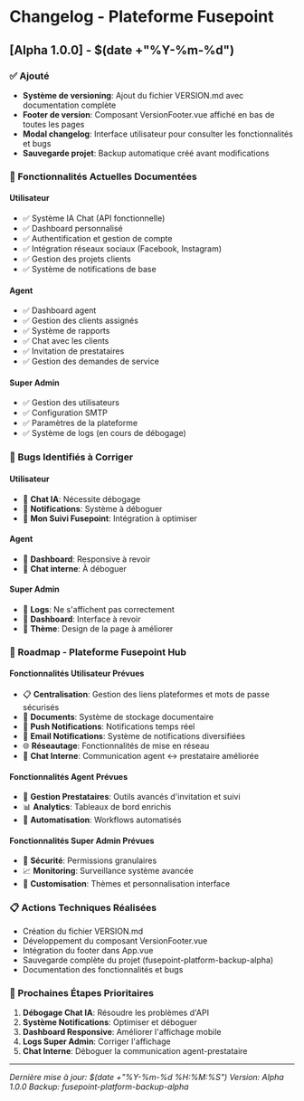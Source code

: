 # Changelog - Plateforme Fusepoint

## [Alpha 1.0.0] - $(date +"%Y-%m-%d")

### ✅ Ajouté
- **Système de versioning**: Ajout du fichier VERSION.md avec documentation complète
- **Footer de version**: Composant VersionFooter.vue affiché en bas de toutes les pages
- **Modal changelog**: Interface utilisateur pour consulter les fonctionnalités et bugs
- **Sauvegarde projet**: Backup automatique créé avant modifications

### 🚀 Fonctionnalités Actuelles Documentées

#### Utilisateur
- ✅ Système IA Chat (API fonctionnelle)
- ✅ Dashboard personnalisé
- ✅ Authentification et gestion de compte
- ✅ Intégration réseaux sociaux (Facebook, Instagram)
- ✅ Gestion des projets clients
- ✅ Système de notifications de base

#### Agent
- ✅ Dashboard agent
- ✅ Gestion des clients assignés
- ✅ Système de rapports
- ✅ Chat avec les clients
- ✅ Invitation de prestataires
- ✅ Gestion des demandes de service

#### Super Admin
- ✅ Gestion des utilisateurs
- ✅ Configuration SMTP
- ✅ Paramètres de la plateforme
- ✅ Système de logs (en cours de débogage)

### 🐛 Bugs Identifiés à Corriger

#### Utilisateur
- 🔧 **Chat IA**: Nécessite débogage
- 🔧 **Notifications**: Système à déboguer
- 🔧 **Mon Suivi Fusepoint**: Intégration à optimiser

#### Agent
- 🔧 **Dashboard**: Responsive à revoir
- 🔧 **Chat interne**: À déboguer

#### Super Admin
- 🔧 **Logs**: Ne s'affichent pas correctement
- 🔧 **Dashboard**: Interface à revoir
- 🔧 **Thème**: Design de la page à améliorer

### 🔮 Roadmap - Plateforme Fusepoint Hub

#### Fonctionnalités Utilisateur Prévues
- 📋 **Centralisation**: Gestion des liens plateformes et mots de passe sécurisés
- 📁 **Documents**: Système de stockage documentaire
- 🔔 **Push Notifications**: Notifications temps réel
- 📧 **Email Notifications**: Système de notifications diversifiées
- 🌐 **Réseautage**: Fonctionnalités de mise en réseau
- 💬 **Chat Interne**: Communication agent ↔ prestataire améliorée

#### Fonctionnalités Agent Prévues
- 👥 **Gestion Prestataires**: Outils avancés d'invitation et suivi
- 📊 **Analytics**: Tableaux de bord enrichis
- 🤖 **Automatisation**: Workflows automatisés

#### Fonctionnalités Super Admin Prévues
- 🔐 **Sécurité**: Permissions granulaires
- 📈 **Monitoring**: Surveillance système avancée
- 🎨 **Customisation**: Thèmes et personnalisation interface

### 📋 Actions Techniques Réalisées
- Création du fichier VERSION.md
- Développement du composant VersionFooter.vue
- Intégration du footer dans App.vue
- Sauvegarde complète du projet (fusepoint-platform-backup-alpha)
- Documentation des fonctionnalités et bugs

### 🔧 Prochaines Étapes Prioritaires
1. **Débogage Chat IA**: Résoudre les problèmes d'API
2. **Système Notifications**: Optimiser et déboguer
3. **Dashboard Responsive**: Améliorer l'affichage mobile
4. **Logs Super Admin**: Corriger l'affichage
5. **Chat Interne**: Déboguer la communication agent-prestataire

---

*Dernière mise à jour: $(date +"%Y-%m-%d %H:%M:%S")*
*Version: Alpha 1.0.0*
*Backup: fusepoint-platform-backup-alpha*
